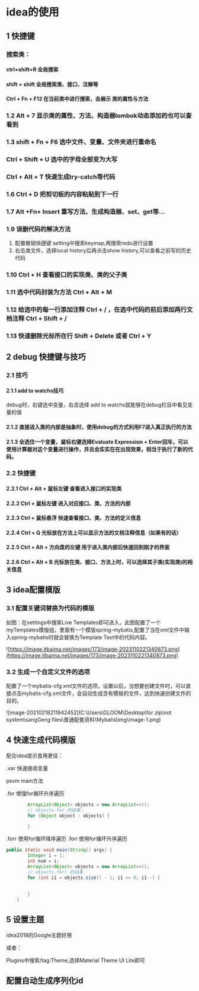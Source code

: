 # idea的使用

## 1 快捷键

### 搜索类：

####  ctrl+shift+R 全局搜索 

####  shift + shift 全局搜索类、接口、注解等

#### Ctrl + Fn + F12 在当前类中进行搜索，会展示 类的属性与方法



### 1.2 Alt + 7 显示类的属性、方法、构造器lombok动态添加的也可以查看到

### 1.3  shift + Fn + F6 选中文件、变量、文件夹进行重命名

### Ctrl + Shift + U 选中的字母全部变为大写

### Ctrl + Alt + T  快速生成try-catch等代码



### 1.6 Ctrl + D 把剪切板的内容粘贴到下一行

### 1.7 Alt +Fn+ Insert  重写方法、生成构造器、set、get等...

### 1.9  误删代码的解决方法

1. 配置撤销快捷键 setting中搜索keymap,再搜索redo进行设置  
2. 右击类文件，选择local history后再点击show history,可以查看之前写的历史代码

### 1.10 Ctrl + H 查看接口的实现类、类的父子类

### 1.11 选中代码封装为方法 Ctrl + Alt + M

### 1.12 给选中的每一行添加注释 Ctrl + / ，在选中代码的前后添加两行文档注释 Ctrl + Shift + /

### 1.13 快速删除光标所在行  Shift + Delete 或者 Ctrl + Y



## 2 debug 快捷键与技巧

### 2.1 技巧

#### 2.1.1 add to watchs技巧
debug时，右键选中变量，右击选择 add to watchs就能够在debug栏目中看见变量的值

#### 2.1.2 直接进入类的内部是抽象时，使用debug的方式利用F7进入真正执行的方法

#### 2.1.3 全选住一个变量，鼠标右键选择Evaluate Expression + Enter回车，可以使用计算器对这个变量进行操作，并且会实实在在出现效果，相当于执行了新的代码。

### 2.2 快捷键

#### 2.2.1 Ctrl + Alt + 鼠标左键  查看进入接口的实现类

#### 2.2.2 Ctrl + 鼠标左键 进入对应接口、类、方法的内部

#### 2.2.3 Ctrl + 鼠标悬浮 快速查看接口、类、方法的定义信息

#### 2.2.4 Ctrl + Q 光标放在方法上可以显示方法的文档注释信息（如果有的话）

#### 2.2.5 Ctrl + Alt + 方向盘的左键 用于进入类内部后快速回到刚才的界面

#### 2.2.6 Ctrl + Alt + B 光标放在类、接口、方法上时，可以选择其子类(实现类)的相关信息





## 3 idea配置模版

### 3.1 配置关键词替换为代码的模版

如图：在settings中搜索Live Templates即可进入，此图配置了一个myTemplates模版组，里面有一个模版spring-mybatis,配置了当在xml文件中输入spring-mybatis时就会替换为Template Text中的代码内容。

![https://image.itbaima.net/images/173/image-2023110221340873.png](https://image.itbaima.net/images/173/image-2023110221340873.png)

### 3.2 生成一个自定义文件的选项

配置了一个mybatis-cfg.xml文件的选项，设置以后，当想要创建文件时，可以直接点击mybatis-cfg.xml文件，会自动生成含有模板的文件，达到快速创建文件的目的。

![image-20210218211942452](C:\Users\GLOOM\Desktop\for zip\not system\sangGeng files\普通配套资料\Mybatis\img\image-1.png)



## 4 快速生成代码模版

配合idea提示食用更佳：

.var 快速接收变量

psvm main方法

.for 增强for循环升序遍历

~~~java
        ArrayList<Object> objects = new ArrayList<>();
        // objects.for 的结果：
        for (Object object : objects) {
            
        }
~~~



.forr 使用for循环降序遍历  .fori 使用for循环升序遍历

~~~java
public static void main(String[] args) {
        Integer i = 1;
        int num = i;
        ArrayList<Object> objects = new ArrayList<>();
        // objects.forr 的结果：
        for (int i1 = objects.size() - 1; i1 >= 0; i1--) {
            
            
        }
    }
~~~





## 5 设置主题

idea2018的Google主题好用

或者：

Plugins中搜索/tag:Theme,选择Material Theme UI Lite即可



## 配置自动生成序列化id

